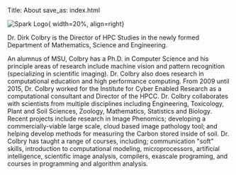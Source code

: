 Title: About
save_as: index.html

![Spark Logo](//sparkmailapp.com/img/spark2/common/spark.svg){ width=20%, align=right}

Dr. Dirk Colbry is the Director of HPC Studies in the newly formed Department of Mathematics, Science and Engineering.

An alumnus of MSU, Colbry has a Ph.D. in Computer Science and his principle areas of research include machine vision and pattern recognition (specializing in scientific imaging). Dr. Colbry also does research in computational education and high performance computing. From 2009 until 2015, Dr. Colbry worked for the Institute for Cyber Enabled Research as a computational consultant and Director of the HPCC. Dr. Colbry collaborates with scientists from multiple disciplines including Engineering, Toxicology, Plant and Soil Sciences, Zoology, Mathematics, Statistics and Biology. Recent projects include research in Image Phenomics; developing a commercially-viable large scale, cloud based image pathology tool; and helping develop methods for measuring the Carbon stored inside of soil. Dr. Colbry has taught a range of courses, including; communication "soft" skills, introduction to computational modeling, microprocessors, artificial intelligence, scientific image analysis, compilers, exascale programing, and courses in programming and algorithm analysis.
